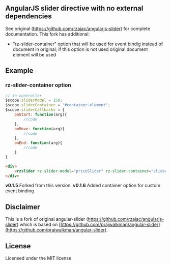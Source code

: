 ## AngularJS slider directive with no external dependencies

See original (https://github.com/rzajac/angularjs-slider) for complete documentation. This fork has additional:

- "rz-slider-container" option that will be used for event bindig instead of document in original; if this option is not used original document element will be used

## Example

### rz-slider-container option
```javascript
// in controller
$scope.sliderModel = 150;
$scope.sliderContainer = '#container-element';
$scope.sliderCallbacks = {
	onStart: function(arg){
		//code
	},
	onMove: function(arg){
		//code
	},
	onEnd: function(arg){
		//code
	}
}
```

```html
<div>
    <rzslider rz-slider-model="priceSlider" rz-slider-container="sliderContainer"></rzslider>
</div>
```


**v0.1.5**
    Forked from this version.
**v0.1.6**
    Added container option for custom event binding

## Disclaimer
This is a fork of original angular-slider (https://github.com/rzajac/angularjs-slider) which is based on [https://github.com/prajwalkman/angular-slider](https://github.com/prajwalkman/angular-slider).

## License

Licensed under the MIT license
